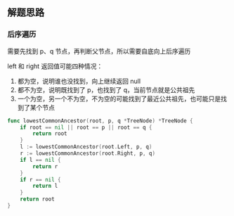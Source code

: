 <a name="KJI7y"></a>

## 解题思路

<a name="d61UJ"></a>

### 后序遍历

需要先找到 p、q 节点，再判断父节点，所以需要自底向上后序遍历

left 和 right 返回值可能四种情况：

1. 都为空，说明谁也没找到，向上继续返回 null
2. 都不为空，说明既找到了 p，也找到了 q，当前节点就是公共祖先
3. 一个为空，另一个不为空，不为空的可能找到了最近公共祖先，也可能只是找到了某个节点

```go
func lowestCommonAncestor(root, p, q *TreeNode) *TreeNode {
    if root == nil || root == p || root == q {
        return root
    }
    l := lowestCommonAncestor(root.Left, p, q)
    r := lowestCommonAncestor(root.Right, p, q)
    if l == nil {
        return r
    }
    if r == nil {
        return l
    }
    return root
}
```
